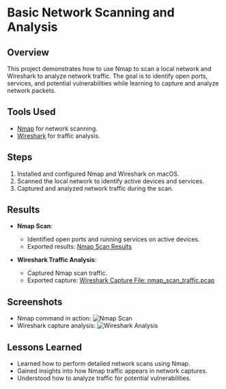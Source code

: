 # Basic Network Scanning and Analysis

## Overview
This project demonstrates how to use Nmap to scan a local network and Wireshark to analyze network traffic. The goal is to identify open ports, services, and potential vulnerabilities while learning to capture and analyze network packets.

## Tools Used
- [Nmap](https://nmap.org) for network scanning.
- [Wireshark](https://www.wireshark.org/) for traffic analysis.

## Steps
1. Installed and configured Nmap and Wireshark on macOS.
2. Scanned the local network to identify active devices and services.
3. Captured and analyzed network traffic during the scan.

## Results
- **Nmap Scan**:
  - Identified open ports and running services on active devices.
  - Exported results: [Nmap Scan Results](https://github.com/TechFella1024/NmapScanResults)

- **Wireshark Traffic Analysis**:
  - Captured Nmap scan traffic.
  - Exported capture: [Wireshark Capture File: nmap_scan_traffic.pcap](results/nmap_scan_traffic.pcap)

## Screenshots
- Nmap command in action:
  ![Nmap Scan](screenshots/nmap_scan.png)
- Wireshark capture analysis:
  ![Wireshark Analysis](screenshots/wireshark_analysis.png)

## Lessons Learned
- Learned how to perform detailed network scans using Nmap.
- Gained insights into how Nmap traffic appears in network captures.
- Understood how to analyze traffic for potential vulnerabilities.
